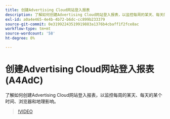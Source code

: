 ```yaml
---
title: 创建Advertising Cloud网站登入报表
description: 了解如何创建Advertising Cloud网站登入报表，以监控每周的某天、每天的某个时间、浏览器和地理影响。
exl-id: a0a4e465-4e4b-4b72-b6dc-cc899b233379
source-git-commit: 0e31992243519919883a1376b4cbaff1f2fce8ac
workflow-type: tm+mt
source-wordcount: '58'
ht-degree: 0%

---
```


# 创建Advertising Cloud网站登入报表(A4AdC)

了解如何创建Advertising Cloud网站登入报表，以监控每周的某天、每天的某个时间、浏览器和地理影响。

>[!VIDEO](https://video.tv.adobe.com/v/33921)
